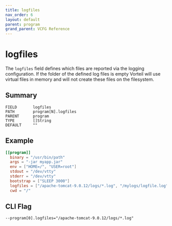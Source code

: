 ```yaml
---
title: logfiles
nav_order: 6
layout: default
parent: program
grand_parent: VCFG Reference
---
```


# logfiles

The `logfiles` field defines which files are reported via the logging configuration. If the folder of the defined log files is empty Vorteil will use virtual files in memory and will not create these files on the filesystem.

## Summary

```
FIELD       logfiles
PATH        program[N].logfiles
PARENT      program
TYPE        []String
DEFAULT     ""
```

## Example

```toml
[[program]]
  binary = "/usr/bin/path"
  args = "-jar myapp.jar"
  env = ["HOME=/", "USER=root"]
  stdout = "/dev/vtty"
  stderr = "/dev/vtty"
  bootstrap = ["SLEEP 3000"]
  logfiles = ["/apache-tomcat-9.0.12/logs/*.log", "/mylogs/logfile.log"]
  cwd = "/"
```

## CLI Flag

```
--program[0].logfiles="/apache-tomcat-9.0.12/logs/*.log"
```